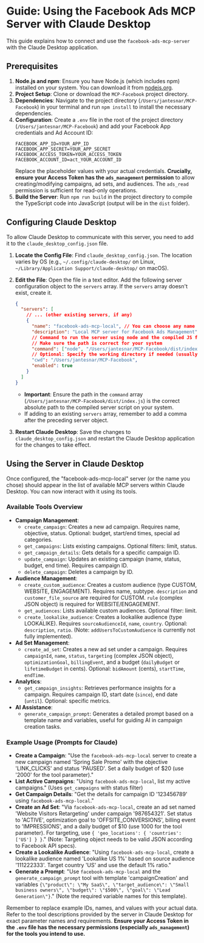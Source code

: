 # Guide: Using the Facebook Ads MCP Server with Claude Desktop

This guide explains how to connect and use the `facebook-ads-mcp-server` with the Claude Desktop application.

## Prerequisites

1.  **Node.js and npm**: Ensure you have Node.js (which includes npm) installed on your system. You can download it from [nodejs.org](https://nodejs.org/).
2.  **Project Setup**: Clone or download the `MCP-Facebook` project directory.
3.  **Dependencies**: Navigate to the project directory (`/Users/jantesnar/MCP-Facebook`) in your terminal and run `npm install` to install the necessary dependencies.
4.  **Configuration**: Create a `.env` file in the root of the project directory (`/Users/jantesnar/MCP-Facebook`) and add your Facebook App credentials and Ad Account ID:
    ```dotenv
    FACEBOOK_APP_ID=YOUR_APP_ID
    FACEBOOK_APP_SECRET=YOUR_APP_SECRET
    FACEBOOK_ACCESS_TOKEN=YOUR_ACCESS_TOKEN 
    FACEBOOK_ACCOUNT_ID=act_YOUR_ACCOUNT_ID 
    ```
    Replace the placeholder values with your actual credentials. **Crucially, ensure your Access Token has the `ads_management` permission** to allow creating/modifying campaigns, ad sets, and audiences. The `ads_read` permission is sufficient for read-only operations.
5.  **Build the Server**: Run `npm run build` in the project directory to compile the TypeScript code into JavaScript (output will be in the `dist` folder).

## Configuring Claude Desktop

To allow Claude Desktop to communicate with this server, you need to add it to the `claude_desktop_config.json` file.

1.  **Locate the Config File**: Find `claude_desktop_config.json`. The location varies by OS (e.g., `~/.config/claude-desktop/` on Linux, `~/Library/Application Support/claude-desktop/` on macOS).
2.  **Edit the File**: Open the file in a text editor. Add the following server configuration object to the `servers` array. If the `servers` array doesn't exist, create it.

    ```json
    {
      "servers": [
        // ... (other existing servers, if any)
        {
          "name": "facebook-ads-mcp-local", // You can choose any name
          "description": "Local MCP server for Facebook Ads Management",
          // Command to run the server using node and the compiled JS file
          // Make sure the path is correct for your system
          "command": ["node", "/Users/jantesnar/MCP-Facebook/dist/index.js"], 
          // Optional: Specify the working directory if needed (usually the project root)
          "cwd": "/Users/jantesnar/MCP-Facebook", 
          "enabled": true 
        }
      ]
    }
    ```
    *   **Important**: Ensure the path in the `command` array (`/Users/jantesnar/MCP-Facebook/dist/index.js`) is the correct absolute path to the compiled server script on your system.
    *   If adding to an existing `servers` array, remember to add a comma after the preceding server object.

3.  **Restart Claude Desktop**: Save the changes to `claude_desktop_config.json` and restart the Claude Desktop application for the changes to take effect.

## Using the Server in Claude Desktop

Once configured, the "facebook-ads-mcp-local" server (or the name you chose) should appear in the list of available MCP servers within Claude Desktop. You can now interact with it using its tools.

### Available Tools Overview

*   **Campaign Management**:
    *   `create_campaign`: Creates a new ad campaign. Requires name, objective, status. Optional: budget, start/end times, special ad categories.
    *   `get_campaigns`: Lists existing campaigns. Optional filters: limit, status.
    *   `get_campaign_details`: Gets details for a specific campaign ID.
    *   `update_campaign`: Updates an existing campaign (name, status, budget, end time). Requires campaign ID.
    *   `delete_campaign`: Deletes a campaign by ID.
*   **Audience Management**:
    *   `create_custom_audience`: Creates a custom audience (type CUSTOM, WEBSITE, ENGAGEMENT). Requires name, subtype. `description` and `customer_file_source` are required for CUSTOM. `rule` (complex JSON object) is required for WEBSITE/ENGAGEMENT.
    *   `get_audiences`: Lists available custom audiences. Optional filter: limit.
    *   `create_lookalike_audience`: Creates a lookalike audience (type LOOKALIKE). Requires `sourceAudienceId`, `name`, `country`. Optional: `description`, `ratio`. (Note: `addUsersToCustomAudience` is currently not fully implemented).
*   **Ad Set Management**:
    *   `create_ad_set`: Creates a new ad set under a campaign. Requires `campaignId`, `name`, `status`, `targeting` (complex JSON object), `optimizationGoal`, `billingEvent`, and a budget (`dailyBudget` or `lifetimeBudget` in cents). Optional: `bidAmount` (cents), `startTime`, `endTime`.
*   **Analytics**:
    *   `get_campaign_insights`: Retrieves performance insights for a campaign. Requires campaign ID, start date (`since`), end date (`until`). Optional: specific metrics.
*   **AI Assistance**:
    *   `generate_campaign_prompt`: Generates a detailed prompt based on a template name and variables, useful for guiding AI in campaign creation tasks.

### Example Usage (Prompts for Claude)

*   **Create a Campaign**: "Use the `facebook-ads-mcp-local` server to create a new campaign named 'Spring Sale Promo' with the objective 'LINK_CLICKS' and status 'PAUSED'. Set a daily budget of $20 (use '2000' for the tool parameter)."
*   **List Active Campaigns**: "Using `facebook-ads-mcp-local`, list my active campaigns." (Uses `get_campaigns` with status filter)
*   **Get Campaign Details**: "Get the details for campaign ID '123456789' using `facebook-ads-mcp-local`."
*   **Create an Ad Set**: "Via `facebook-ads-mcp-local`, create an ad set named 'Website Visitors Retargeting' under campaign '987654321'. Set status to 'ACTIVE', optimization goal to 'OFFSITE_CONVERSIONS', billing event to 'IMPRESSIONS', and a daily budget of $10 (use 1000 for the tool parameter). For targeting, use `{ 'geo_locations': { 'countries': ['US'] } }`." (Note: Targeting object needs to be valid JSON according to Facebook API specs).
*   **Create a Lookalike Audience**: "Using `facebook-ads-mcp-local`, create a lookalike audience named 'Lookalike US 1%' based on source audience '111222333'. Target country 'US' and use the default 1% ratio."
*   **Generate a Prompt**: "Use `facebook-ads-mcp-local` and the `generate_campaign_prompt` tool with template 'campaignCreation' and variables `{\"product\": \"My SaaS\", \"target_audience\": \"Small business owners\", \"budget\": \"$500\", \"goal\": \"Lead Generation\"}`." (Note the required variable names for this template).

Remember to replace example IDs, names, and values with your actual data. Refer to the tool descriptions provided by the server in Claude Desktop for exact parameter names and requirements. **Ensure your Access Token in the `.env` file has the necessary permissions (especially `ads_management`) for the tools you intend to use.**
